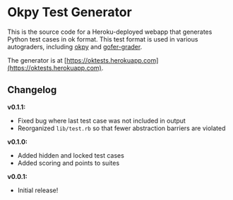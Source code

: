 # Okpy Test Generator

This is the source code for a Heroku-deployed webapp that generates Python test cases in ok format. This test format is used in various autograders, including [okpy](https://github.com/okpy/ok) and [gofer-grader](https://github.com/data-8/gofer-grader).

The generator is at [https://oktests.herokuapp.com](https://oktests.herokuapp.com).

## Changelog

**v0.1.1:**

* Fixed bug where last test case was not included in output
* Reorganized `lib/test.rb` so that fewer abstraction barriers are violated

**v0.1.0:**

* Added hidden and locked test cases
* Added scoring and points to suites

**v0.0.1:**

* Initial release!
